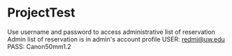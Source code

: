 # ProjectTest
Use username and password to access administrative list of reservation
Admin list of reservation is in admin's account profile
USER: redmi@uw.edu
PASS: Canon50mm1.2





